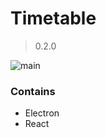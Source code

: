 # Timetable
> 0.2.0

![main](https://github.com/sergystepanov/cosmoport-timetable/assets/846874/4d8d37fc-86ab-40d6-b9f1-c6a3462fa702)

### Contains
- Electron
- React
